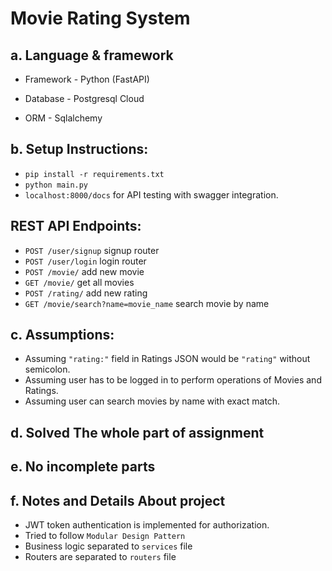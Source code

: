 
# Movie Rating System

## a. Language & framework
* Framework - Python (FastAPI)

* Database - Postgresql Cloud 

* ORM - Sqlalchemy

## b. Setup Instructions:

 
* ``` pip install -r requirements.txt ```
* ``` python main.py ```
* ``` localhost:8000/docs ``` for API testing with swagger integration.

 ## REST API Endpoints:
* `POST /user/signup` signup router
* `POST /user/login` login router
* `POST /movie/` add new movie
* `GET /movie/` get all movies
* `POST /rating/` add new rating
* `GET /movie/search?name=movie_name` search movie by name

## c. Assumptions:
* Assuming `"rating:"` field in Ratings JSON would be `"rating"` without semicolon.
* Assuming user has to be logged in to perform operations of Movies and Ratings.
* Assuming user can search movies by name with exact match.

## d. Solved The whole part of assignment

## e. No incomplete parts

## f. Notes and Details About project
* JWT token authentication is implemented for authorization.
* Tried to follow `Modular Design Pattern`
* Business logic separated to `services` file
* Routers are separated to `routers` file 




